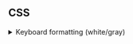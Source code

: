 ## CSS

<details><summary>Keyboard formatting (white/gray)</summary>

  <details><summary>Style</summary>
```
    <pre>
<style>
kbd {   /* keyboard keys */
    all: revert;    /* https://stackoverflow.com/a/36256886 */
    border:                 1px solid #c6cbd1;
    border-bottom-color:    rgb(198, 203, 209);
    border-bottom-color:    #959da5;
    border-radius:          3px;
    box-shadow:             inset 0 -1px 0 #959da5;
    display:                inline-block;
    font-size:              11px;
    line-height:            10px;
    padding:                3px 5px;
    vertical-align:         middle;
    font-weight:            bold;
}
kbd_gray { /* Keyboard keys gray */
    background-color: #eee;
    border-radius: 3px;
    border: 1px solid #b4b4b4;
    box-shadow: 0 1px 1px rgba(0, 0, 0, .2), 0 2px 0 0 rgba(255, 255, 255, .7) inset;
    color: #333;
    display: inline-block;
    font-size: .85em;
    font-weight: 700;
    line-height: 1;
    padding: 2px 4px;
    white-space: nowrap;
   }

</style>
      </pre>
```
</details>
<kbd>Ctrl</kbd>+<kbd>A</kbd>
<kbd>Ctrl</kbd>+<kbd>C</kbd>

<p>Please press <kbd>Ctrl</kbd> + <kbd>Shift</kbd> + <kbd>R</kbd> to re-render an MDN page.</p>

</details>
